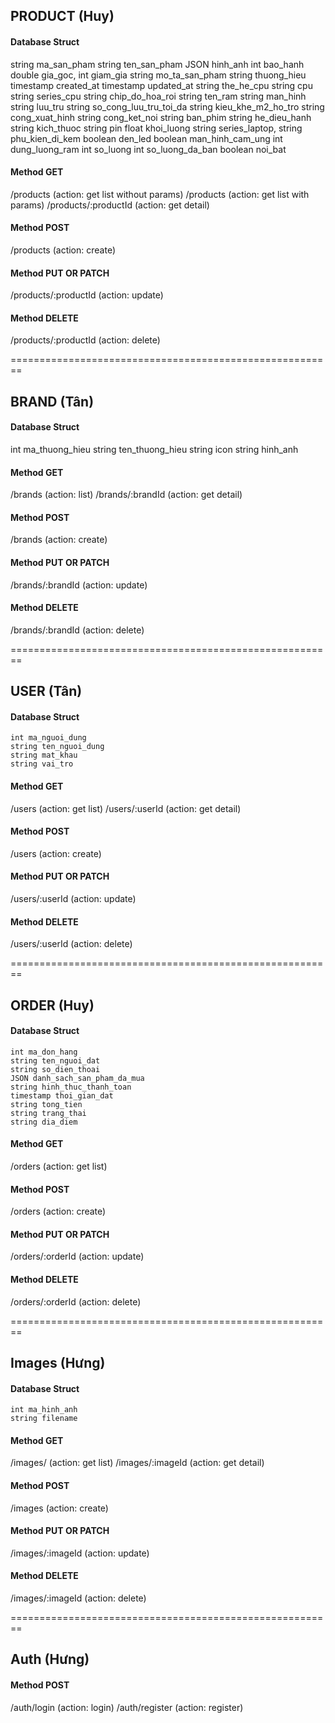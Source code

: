 ## PRODUCT (Huy)
  #### Database Struct
  string ma_san_pham
  string ten_san_pham
  JSON hinh_anh
  int bao_hanh
  double gia_goc,
  int giam_gia
  string mo_ta_san_pham
  string thuong_hieu
  timestamp created_at
  timestamp updated_at
  string the_he_cpu
  string cpu
  string series_cpu
  string chip_do_hoa_roi
  string ten_ram
  string man_hinh
  string luu_tru
  string so_cong_luu_tru_toi_da
  string kieu_khe_m2_ho_tro
  string cong_xuat_hinh
  string cong_ket_noi
  string ban_phim
  string he_dieu_hanh
  string kich_thuoc
  string pin
  float khoi_luong
  string series_laptop,
  string phu_kien_di_kem
  boolean den_led
  boolean man_hinh_cam_ung
  int dung_luong_ram
  int so_luong
  int so_luong_da_ban
  boolean noi_bat

  #### Method GET
  /products             (action: get list without params)
  /products             (action: get list with params)
  /products/:productId  (action: get detail)

  #### Method POST
  /products             (action: create)

  #### Method PUT OR PATCH
  /products/:productId  (action: update)

  #### Method DELETE
  /products/:productId  (action: delete)

========================================================

## BRAND (Tân)
  #### Database Struct
  int ma_thuong_hieu
  string ten_thuong_hieu
  string icon
  string hinh_anh

  #### Method GET
  /brands             (action: list)
  /brands/:brandId    (action: get detail)

  #### Method POST
  /brands         (action: create)

  #### Method PUT OR PATCH
  /brands/:brandId (action: update)

  #### Method DELETE
  /brands/:brandId (action: delete)

========================================================

## USER (Tân)
  #### Database Struct
    int ma_nguoi_dung
    string ten_nguoi_dung
    string mat_khau
    string vai_tro

  #### Method GET
  /users            (action: get list)
  /users/:userId    (action: get detail)

  #### Method POST
  /users             (action: create)

  #### Method PUT OR PATCH
  /users/:userId     (action: update)

  #### Method DELETE
  /users/:userId     (action: delete)

========================================================

## ORDER (Huy)
  #### Database Struct
    int ma_don_hang
    string ten_nguoi_dat
    string so_dien_thoai
    JSON danh_sach_san_pham_da_mua
    string hinh_thuc_thanh_toan
    timestamp thoi_gian_dat 
    string tong_tien
    string trang_thai
    string dia_diem

  #### Method GET
  /orders           (action: get list)

  #### Method POST
  /orders           (action: create)

  #### Method PUT OR PATCH
  /orders/:orderId  (action: update)

  #### Method DELETE
  /orders/:orderId  (action: delete)

========================================================

## Images (Hưng)
  #### Database Struct
    int ma_hinh_anh
    string filename

  #### Method GET
  /images/                (action: get list)
  /images/:imageId         (action: get detail)

  #### Method POST
  /images       (action: create)

  #### Method PUT OR PATCH
  /images/:imageId  (action: update)

  #### Method DELETE
  /images/:imageId  (action: delete)

========================================================

## Auth (Hưng)
  #### Method POST
  /auth/login       (action: login)
  /auth/register       (action: register)